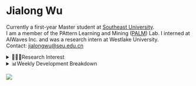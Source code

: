 #  Jialong Wu

Currently a first-year Master student at [Southeast University](https://www.seu.edu.cn/english/).<br>
I am a member of the PAttern Learning and Mining ([PALM](http://palm.seu.edu.cn/home.html)) Lab. I interned at AIWaves Inc. and was a research intern at Westlake University.<br>
Contact: jialongwu@seu.edu.cn
<details><summary>👨🏻‍💻Research Interest</summary>
My current research interests primarily encompass three aspects:

- Exploring the **synergies** between large-scale and small-scale models.
- Investigating the <strong>personalization and interactive</strong> abilities of LLMs.
- Utilizing  <strong>causal inference</strong>  to mitigate bias in conventional NLP tasks.

Recent works:
[Constituency Parsing using LLMs](https://arxiv.org/pdf/2310.19462.pdf), [Agents](https://arxiv.org/pdf/2309.07870.pdf)
</details>

<details><summary>📊Weekly Development Breakdown</summary>

<!--START_SECTION:waka-->

```txt
From: 23 November 2023 - To: 30 November 2023

Total Time: 9 hrs 47 mins

Python       4 hrs 30 mins   ███████████▓░░░░░░░░░░░░░   46.03 %
Bash         2 hrs 52 mins   ███████▒░░░░░░░░░░░░░░░░░   29.43 %
JSON         46 mins         ██░░░░░░░░░░░░░░░░░░░░░░░   07.93 %
Other        45 mins         ██░░░░░░░░░░░░░░░░░░░░░░░   07.69 %
Text         24 mins         █░░░░░░░░░░░░░░░░░░░░░░░░   04.20 %
```

<!--END_SECTION:waka-->

[![wakatime](https://wakatime.com/badge/user/c6720b29-9431-4a60-bc9d-e1fb2b6bd65f.svg)](https://wakatime.com/@c6720b29-9431-4a60-bc9d-e1fb2b6bd65f)
</details>

![](https://komarev.com/ghpvc/?username=callanwu)
